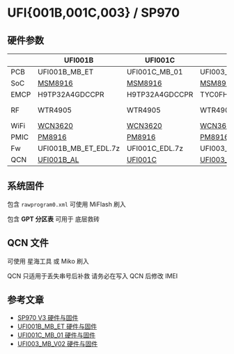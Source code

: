# UFI{001B,001C,003} / SP970

## 硬件参数

|      | UFI001B              | UFI001C            | UFI003               | SP970                 |
| ---- | -------------------- | ------------------ | -------------------- | --------------------- |
| PCB  | UFI001B_MB_ET        | UFI001C_MB_01      | UFI003_MB_V02        | SP970-B-V3            |
| SoC  | [MSM8916][msm8916]   | [MSM8916][msm8916] | [MSM8916][msm8916]   | [MSM8916][msm8916]    |
| EMCP | H9TP32A4GDCCPR       | H9TP32A4GDCCPR     | TYC0FH121638RA       | KMFJ20005A            |
| RF   | WTR4905              | WTR4905            | WTR4905              | WTR1605L / ACPM-7081  |
| WiFi | [WCN3620][wcn3620]   | [WCN3620][wcn3620] | [WCN3620][wcn3620]   | [WCN3660][wcn3660]    |
| PMIC | [PM8916][pm8916]     | [PM8916][pm8916]   | [PM8916][pm8916]     | [PM8916][pm8916]      |
| Fw   | UFI001B_MB_ET_EDL.7z | UFI001C_EDL.7z     | UFI003_MB_V02_EDL.7z | SP970_V3_EDL.7z       |
| QCN  | [UFI001B_AL][qcn-1b] | [UFI001C][qcn-1c]  | [UFI003_MB][qcn-3]   | [SP970_V3][qcn-sp970] |

[msm8916]: https://wiki.postmarketos.org/wiki/Qualcomm_Snapdragon_410/412_(MSM8916)
[wcn3620]: https://developer.qualcomm.com/qfile/29369/lm80-p0436-33_b_wcn3620_wireless_connectivity_ic_device_spec.pdf
[wcn3660]: https://developer.qualcomm.com/qfile/35297/lm80-p0436-70_b_wcn3680bwcn3660b_devicespecification.pdf
[pm8916]: https://developer.qualcomm.com/qfile/29367/lm80-p0436-35_c_pm8916pm8916_power_management_ics.pdf
[qcn-1b]: UFI001B_AL.qcn.zip
[qcn-1c]: UFI001C.qcn.zip
[qcn-3]: UFI003_MB.qcn.zip
[qcn-sp970]: SP970_V3.qcn.zip

## 系统固件

包含 `rawprogram0.xml` 可使用 MiFlash 刷入

包含 **GPT 分区表** 可用于 底层救砖

## QCN 文件

可使用 星海工具 或 Miko 刷入

QCN 只适用于丢失串号后补救 请务必在写入 QCN 后修改 IMEI

## 参考文章

- [SP970 V3 硬件与固件](https://blog.shizuku.ml/shizuku/051911.html)
- [UFI001B_MB_ET 硬件与固件](https://blog.shizuku.ml/shizuku/042422.html)
- [UFI001C_MB_01 硬件与固件](https://blog.shizuku.ml/shizuku/040709.html)
- [UFI003_MB_V02 硬件与固件](https://blog.shizuku.ml/shizuku/045009.html)
